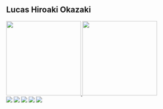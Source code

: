 ## Lucas Hiroaki Okazaki

<div>
  <a href="https://github.com/lucasokazaki">
  <img height="200" src="https://github-readme-stats.vercel.app/api?username=lucasokazaki&border_color=D600FF&title_color=D600FF&icon_color=00FF00&bg_color=000000&text_color=FF0000&show_icons=true&theme=radical" />
  <img height="200" src="https://github-readme-stats.vercel.app/api/top-langs/?username=lucasokazaki&border_color=D600FF&title_color=D600FF&icon_color=00FF00&bg_color=000000&text_color=FF0000&show_icons=true&theme=radical" />
</div>
  
  
  
 <div>
   <a href="mailto:l.h.okazaki@gmail.com" target=_blank"><img src="https://img.shields.io/badge/Gmail-D14836?style=for-the-badge&logo=gmail&logoColor=white" target="_blank"></a>
   <a href="https://www.instagram.com/lucas_okazaki/" target=_blank"><img src="https://img.shields.io/badge/Instagram-E4405F?style=for-the-badge&logo=instagram&logoColor=white" target="_blank"></a>
   <a href="https://www.facebook.com/lucashiroaki.okazaki" target=_blank"><img src="https://img.shields.io/badge/Facebook-1877F2?style=for-the-badge&logo=facebook&logoColor=white" target="_blank"></a>
   <a href="https://www.linkedin.com/in/lucas-okazaki-83a1b0193/" target=_blank"><img src="https://img.shields.io/badge/LinkedIn-0077B5?style=for-the-badge&logo=linkedin&logoColor=white" target="_blank"></a>
   <a href="https://github.com/lucasokazaki" target=_blank"><img src="https://img.shields.io/badge/GitHub-100000?style=for-the-badge&logo=github&logoColor=white" target="_blank"></a>
    

